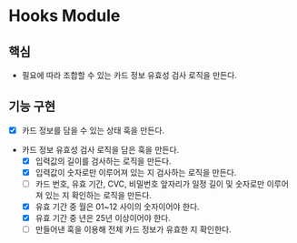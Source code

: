 # Hooks Module

## 핵심

- 필요에 따라 조합할 수 있는 카드 정보 유효성 검사 로직을 만든다.

## 기능 구현

- [x] 카드 정보를 담을 수 있는 상태 훅을 만든다.
- 카드 정보 유효성 검사 로직을 담은 훅을 만든다.
  - [x] 입력값의 길이를 검사하는 로직을 만든다.
  - [x] 입력값이 숫자로만 이루어져 있는 지 검사하는 로직을 만든다.
  - [ ] 카드 번호, 유효 기간, CVC, 비밀번호 앞자리가 일정 길이 및 숫자로만 이루어져 있는 지 확인하는 로직을 만든다.
  - [x] 유효 기간 중 월은 01~12 사이의 숫자이어야 한다.
  - [x] 유효 기간 중 년은 25년 이상이어야 한다.
  - [ ] 만들어낸 훅을 이용해 전체 카드 정보가 유효한 지 확인한다.
